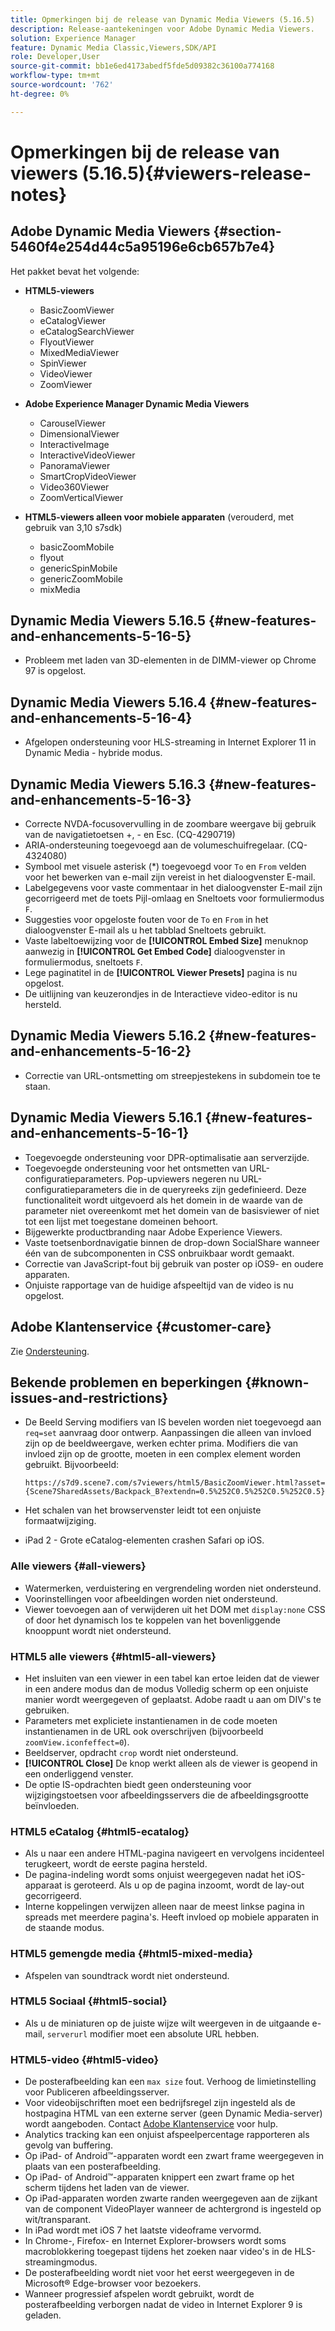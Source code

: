 ```yaml
---
title: Opmerkingen bij de release van Dynamic Media Viewers (5.16.5)
description: Release-aantekeningen voor Adobe Dynamic Media Viewers.
solution: Experience Manager
feature: Dynamic Media Classic,Viewers,SDK/API
role: Developer,User
source-git-commit: bb1e6ed4173abedf5fde5d09382c36100a774168
workflow-type: tm+mt
source-wordcount: '762'
ht-degree: 0%

---
```


# Opmerkingen bij de release van viewers (5.16.5){#viewers-release-notes}

<!-- Updated March 03, 2022 for the 5.16.5 release. Contact is Deepa Gupta-->

<!-- hide: yes
hidefromtoc: yes-->

<!-- robots: noindex
googlebot: noindex -->

## Adobe Dynamic Media Viewers {#section-5460f4e254d44c5a95196e6cb657b7e4}

Het pakket bevat het volgende:

* **HTML5-viewers**

   * BasicZoomViewer
   * eCatalogViewer
   * eCatalogSearchViewer
   * FlyoutViewer
   * MixedMediaViewer
   * SpinViewer
   * VideoViewer
   * ZoomViewer

* **Adobe Experience Manager Dynamic Media Viewers**

   * CarouselViewer
   * DimensionalViewer
   * InteractiveImage
   * InteractiveVideoViewer
   * PanoramaViewer
   * SmartCropVideoViewer
   * Video360Viewer
   * ZoomVerticalViewer

* **HTML5-viewers alleen voor mobiele apparaten** (verouderd, met gebruik van 3,10 s7sdk)

   * basicZoomMobile
   * flyout
   * genericSpinMobile
   * genericZoomMobile
   * mixMedia


## Dynamic Media Viewers 5.16.5 {#new-features-and-enhancements-5-16-5}

* Probleem met laden van 3D-elementen in de DIMM-viewer op Chrome 97 is opgelost.

## Dynamic Media Viewers 5.16.4 {#new-features-and-enhancements-5-16-4}

* Afgelopen ondersteuning voor HLS-streaming in Internet Explorer 11 in Dynamic Media - hybride modus.

## Dynamic Media Viewers 5.16.3 {#new-features-and-enhancements-5-16-3}

* Correcte NVDA-focusovervulling in de zoombare weergave bij gebruik van de navigatietoetsen +, - en Esc. (CQ-4290719)
* ARIA-ondersteuning toegevoegd aan de volumeschuifregelaar. (CQ-4324080)
* Symbool met visuele asterisk (*) toegevoegd voor `To` en `From` velden voor het bewerken van e-mail zijn vereist in het dialoogvenster E-mail. <!-- (CQ-4290935) -->
* Labelgegevens voor vaste commentaar in het dialoogvenster E-mail zijn gecorrigeerd met de toets Pijl-omlaag en Sneltoets voor formuliermodus `F`. <!-- (CQ-4290934) -->
* Suggesties voor opgeloste fouten voor de `To` en `From` in het dialoogvenster E-mail als u het tabblad Sneltoets gebruikt. <!-- (CQ-4290930) -->
* Vaste labeltoewijzing voor de **[!UICONTROL Embed Size]** menuknop aanwezig in **[!UICONTROL Get Embed Code]** dialoogvenster in formuliermodus, sneltoets `F`. <!-- (CQ-4290929) -->
* Lege paginatitel in de **[!UICONTROL Viewer Presets]** pagina is nu opgelost. <!-- (CQ-4290936) -->
* De uitlijning van keuzerondjes in de Interactieve video-editor is nu hersteld. <!-- (CQ-4330159) -->

## Dynamic Media Viewers 5.16.2 {#new-features-and-enhancements-5-16-2}

* Correctie van URL-ontsmetting om streepjestekens in subdomein toe te staan. <!-- (CQ-4327691) -->

## Dynamic Media Viewers 5.16.1 {#new-features-and-enhancements-5-16-1}

* Toegevoegde ondersteuning voor DPR-optimalisatie aan serverzijde.
* Toegevoegde ondersteuning voor het ontsmetten van URL-configuratieparameters. Pop-upviewers negeren nu URL-configuratieparameters die in de queryreeks zijn gedefinieerd. Deze functionaliteit wordt uitgevoerd als het domein in de waarde van de parameter niet overeenkomt met het domein van de basisviewer of niet tot een lijst met toegestane domeinen behoort.
* Bijgewerkte productbranding naar Adobe Experience Viewers.
* Vaste toetsenbordnavigatie binnen de drop-down SocialShare wanneer één van de subcomponenten in CSS onbruikbaar wordt gemaakt.
* Correctie van JavaScript-fout bij gebruik van poster op iOS9- en oudere apparaten.
* Onjuiste rapportage van de huidige afspeeltijd van de video is nu opgelost.<!--  (CQ-4310148) -->

## Adobe Klantenservice {#customer-care}

Zie [Ondersteuning](https://experienceleague.adobe.com/docs/dynamic-media-classic/using/intro/support.html#intro).

## Bekende problemen en beperkingen {#known-issues-and-restrictions}

* De Beeld Serving modifiers van IS bevelen worden niet toegevoegd aan `req=set` aanvraag door ontwerp. Aanpassingen die alleen van invloed zijn op de beeldweergave, werken echter prima. Modifiers die van invloed zijn op de grootte, moeten in een complex element worden gebruikt. Bijvoorbeeld:

   `https://s7d9.scene7.com/s7viewers/html5/BasicZoomViewer.html?asset= {Scene7SharedAssets/Backpack_B?extendn=0.5%252C0.5%252C0.5%252C0.5}`

* Het schalen van het browservenster leidt tot een onjuiste formaatwijziging.
* iPad 2 - Grote eCatalog-elementen crashen Safari op iOS.

### Alle viewers {#all-viewers}

* Watermerken, verduistering en vergrendeling worden niet ondersteund.
* Voorinstellingen voor afbeeldingen worden niet ondersteund.
* Viewer toevoegen aan of verwijderen uit het DOM met `display:none` CSS of door het dynamisch los te koppelen van het bovenliggende knooppunt wordt niet ondersteund.

### HTML5 alle viewers {#html5-all-viewers}

* Het insluiten van een viewer in een tabel kan ertoe leiden dat de viewer in een andere modus dan de modus Volledig scherm op een onjuiste manier wordt weergegeven of geplaatst. Adobe raadt u aan om DIV&#39;s te gebruiken.
* Parameters met expliciete instantienamen in de code moeten instantienamen in de URL ook overschrijven (bijvoorbeeld `zoomView.iconfeffect=0`).
* Beeldserver, opdracht `crop` wordt niet ondersteund.
* **[!UICONTROL Close]** De knop werkt alleen als de viewer is geopend in een onderliggend venster.
* De optie IS-opdrachten biedt geen ondersteuning voor wijzigingstoetsen voor afbeeldingsservers die de afbeeldingsgrootte beïnvloeden.

### HTML5 eCatalog {#html5-ecatalog}

* Als u naar een andere HTML-pagina navigeert en vervolgens incidenteel terugkeert, wordt de eerste pagina hersteld.
* De pagina-indeling wordt soms onjuist weergegeven nadat het iOS-apparaat is geroteerd. Als u op de pagina inzoomt, wordt de lay-out gecorrigeerd.
* Interne koppelingen verwijzen alleen naar de meest linkse pagina in spreads met meerdere pagina&#39;s. Heeft invloed op mobiele apparaten in de staande modus.

### HTML5 gemengde media {#html5-mixed-media}

* Afspelen van soundtrack wordt niet ondersteund.

### HTML5 Sociaal {#html5-social}

* Als u de miniaturen op de juiste wijze wilt weergeven in de uitgaande e-mail, `serverurl` modifier moet een absolute URL hebben.

### HTML5-video {#html5-video}

* De posterafbeelding kan een `max size` fout. Verhoog de limietinstelling voor Publiceren afbeeldingsserver.
* Voor videobijschriften moet een bedrijfsregel zijn ingesteld als de hostpagina HTML van een externe server (geen Dynamic Media-server) wordt aangeboden. Contact [Adobe Klantenservice](https://experienceleague.adobe.com/docs/dynamic-media-classic/using/intro/support.html#intro) voor hulp.
* Analytics tracking kan een onjuist afspeelpercentage rapporteren als gevolg van buffering.
* Op iPad- of Android™-apparaten wordt een zwart frame weergegeven in plaats van een posterafbeelding.
* Op iPad- of Android™-apparaten knippert een zwart frame op het scherm tijdens het laden van de viewer.
* Op iPad-apparaten worden zwarte randen weergegeven aan de zijkant van de component VideoPlayer wanneer de achtergrond is ingesteld op wit/transparant.
* In iPad wordt met iOS 7 het laatste videoframe vervormd.
* In Chrome-, Firefox- en Internet Explorer-browsers wordt soms macroblokkering toegepast tijdens het zoeken naar video&#39;s in de HLS-streamingmodus.
* De posterafbeelding wordt niet voor het eerst weergegeven in de Microsoft® Edge-browser voor bezoekers.
* Wanneer progressief afspelen wordt gebruikt, wordt de posterafbeelding verborgen nadat de video in Internet Explorer 9 is geladen.
